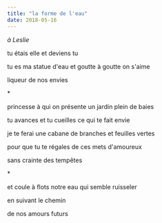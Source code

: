 ```yaml
---
title: "la forme de l'eau"
date: 2018-05-16
---
```


*à Leslie*

tu étais elle et deviens tu

tu es ma statue d'eau
et goutte à goutte on s'aime

liqueur de nos envies

\*

princesse à qui on présente un jardin
plein de baies

tu avances et tu cueilles
ce qui te fait envie

je te ferai une cabane
de branches et feuilles vertes

pour que tu te régales
de ces mets d'amoureux

sans crainte des tempêtes

\*

et coule à flots notre eau
qui semble ruisseler

en suivant le chemin

de nos amours futurs
